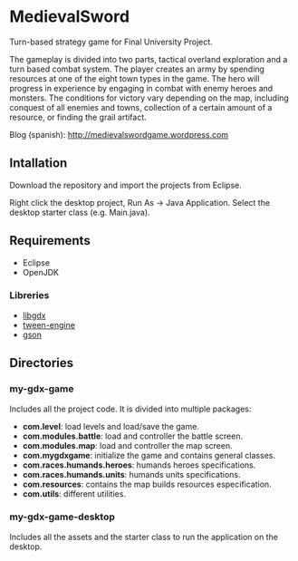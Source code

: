 MedievalSword
=============

Turn-based strategy game for Final University Project.

The gameplay is divided into two parts, tactical overland exploration and a turn based combat system.
The player creates an army by spending resources at one of the eight town types in the game.
The hero will progress in experience by engaging in combat with enemy heroes and monsters.
The conditions for victory vary depending on the map, including conquest of all enemies and towns,
collection of a certain amount of a resource, or finding the grail artifact.

Blog (spanish): http://medievalswordgame.wordpress.com

## Intallation

Download the repository and import the projects from Eclipse.

Right click the desktop project, Run As -> Java Application. Select the desktop starter class (e.g. Main.java).

## Requirements

* Eclipse
* OpenJDK

### Libreries

* [libgdx](http://code.google.com/p/libgdx/)
* [tween-engine](http://code.google.com/p/libgdx/)
* [gson](https://code.google.com/p/google-gson/)


## Directories

### my-gdx-game

Includes all the project code. It is divided into multiple packages:

* **com.level**: load levels and load/save the game.
* **com.modules.battle**: load and controller the battle screen.
* **com.modules.map**: load and controller the map screen.
* **com.mygdxgame**: initialize the game and contains general classes.
* **com.races.humands.heroes**: humands heroes specifications.
* **com.races.humands.units**: humands units specifications.
* **com.resources**: contains the map builds resources especification.
* **com.utils**: different utilities.

### my-gdx-game-desktop

Includes all the assets and the starter class to run the application on the desktop.
